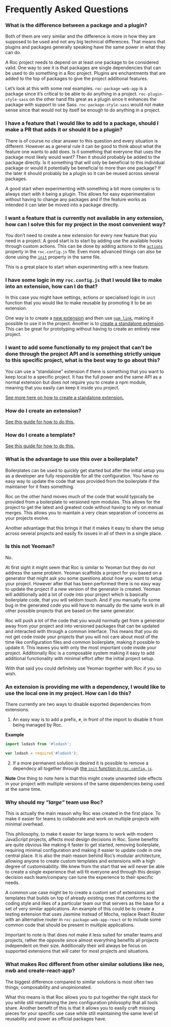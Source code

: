 # Frequently Asked Questions

### What is the difference between a package and a plugin?
Both of them are very similar and the difference is more in how they are supposed to be used and not any big technical differences. That means that plugins and packages generally speaking have the same power in what they can do.

A Roc project needs to depend on at least one package to be considered valid. One way to see it is that packages are single dependencies that can be used to do something in a Roc project. Plugins are enchantments that are added to the top of packages to give the project additional features.

Let’s look at this with some real examples. `roc-package-web-app` is a package since it’s critical to be able to do anything in a project. `roc-plugin-style-sass` on the other hand fits great as a plugin since it enhances the package with support to use Sass. `roc-package-style-sass` would not make sense since that would not by itself be enough to do anything in a project.

### I have a feature that I would like to add to a package, should I make a PR that adds it or should it be a plugin?
There is of course no clear answer to this question and every situation is different. However as a general rule it can be good to think about what the feature one wants to add does. Is it something that everyone that uses the package most likely would want? Then it should probably be added to the package directly. Is it something that will only be beneficial to this individual package or would it potentially be beneficial to more than one package? If the 
later it should probably be a plugin so it can be reused across several packages.

A good start when experimenting with something a bit more complex is to always start with it being a plugin. This allows for easy experimentation without having to change any packages and if the feature works as intended it can later be moved into a package directly.

### I want a feature that is currently not available in any extension, how can I solve this for my project in the most convenient way?
You don’t need to create a new extension for every new feature that you need in a project. A good start is to start by adding use the available hooks through custom actions. This can be done by adding actions to the [`actions`](/docs/Configuration.md#actions) property in the `roc.config.js` file. Even more advanced things can also be done using the [`init`](/docs/Configuration.md#init) property in the same file.

This is a great place to start when experimenting with a new feature.

### I have some logic in my `roc.config.js` that I would like to make into an extension, how can I do that?
In this case you might have settings, actions or specialised logic in `init` function that you would like to make reusable by promoting it to be an extension.

One way is to create a [new extension](/docs/guides/CreateExtension.md) and then use [`npm link`](https://docs.npmjs.com/cli/link), making it possible to use it in the project. Another is to [create a standalone extension](/docs/RocObject.md#standalone). This can be great for prototyping without having to create an entirely new project.

### I want to add some functionally to my project that can’t be done through the project API and is something strictly unique to this specific project, what is the best way to go about this?
You can use a “standalone” extension if there is something that you want to keep local to a specific project. It has the full power and the same API as a normal extension but does not require you to create a npm module, meaning that you easily can keep it inside you project.

[See more here on how to create a standalone extension.](/docs/guides/CreateExtension.md#create-a-standalone-extension)  

### How do I create an extension?
[See this guide for how to do this.](/docs/guides/CreateExtension.md)

### How do I create a template?
[See this guide for how to do this.](/docs/guides/CreateTemplate.md)

### What is the advantage to use this over a boilerplate?
Boilerplates can be used to quickly get started but after the initial setup you as a developer are fully responsible for all the configuration. You have no easy way to update the code that was provided from the boilerplate if the maintainer for it fixes something.

Roc on the other hand moves much of the code that would typically be provided from a boilerplate to versioned npm modules. This allows for the project to get the latest and greatest code without having to rely on manual merges. This allows you to maintain a very clean separation of concerns as your projects evolve.

Another advantage that this brings it that it makes it easy to share the setup across several projects and easily fix issues in all of them in a single place.

### Is this not Yeoman?
No.

At first sight it might seem that Roc is similar to Yeoman but they do not address the same problem. Yeoman scaffolds a project for you based on a generator that might ask you some questions about how you want to setup your project. However after that has been performed there is no easy way to update the project if a new version of the generator is created. Yeoman will additionally add a lot of code into your project which is basically boilerplate code, that you will seldom touch. And if you manually fix some bug in the generated code you will have to manually do the same work in all other possible projects that are based on the same generator.

Roc will push a lot of the code that you would normally get from a generator away from your project and into versioned packages that can be updated and interacted with through a common interface. This means that you do not get code inside your projects that you will not care about most of the time like configuration files and common boilerplate, making it possible to update it. This leaves you with only the most important code inside your project. Additionally Roc is a composable system making it easy to add additional functionality with minimal effort after the initial project setup.

With that said you could definitely use Yeoman together with Roc if you so wish.

### An extension is providing me with a dependency, I would like to use the local one in my project. How can I do this?
There currently are two ways to disable exported dependencies from extensions.

1. An easy way is to add a prefix, `#`, in front of the import to disable it from being managed by Roc.

__Example__
```javascript
import lodash from '#lodash';

var lodash = require('#lodash');
```

2. If a more permanent solution is desired it is possible to remove a dependecy all together through [the `init` function in `roc.config.js`](/docs/Configuration.md#init).

__Note__
One thing to note here is that this might create unwanted side effects in your project with multiple versions of the same dependencies being used at the same time.

### Why should my _”large”_ team use Roc?
This is actually the main reason why Roc was created in the first place. To make it easier for teams to collaborate and work on multiple projects with minimal overhead.

This philosophy, to make it easier for large teams to work with modern JavaScript projects, affects most design decisions in Roc. Some benefits are quite obvious like making it faster to get started, removing boilerplate, requiring minimal configuration and making it easier to update code in one central place. It is also the main reason behind Roc’s modular architecture, allowing anyone to create custom templates and extensions with a high degree of customisability. We knew from the start that we will never be able to create a single experience that will fit everyone and through this design decision each team/company can tune the experience to their specific needs.

A common use case might be to create a custom set of extensions and templates that builds on top of already existing ones that conforms to the coding style and likes of a particular team our that servers as the base for a set of very similar applications. An example of this could be to create a testing extension that uses Jasmine instead of Mocha, replace React Router with an alternative router in `roc-package-web-app-react` or to include some common code that should be present in multiple applications.

Important to note is that does not make it less suited for smaller teams and projects, rather the opposite since almost everything benefits all projects independent on their size. Additionally their will always be focus on supported extensions that will cater for most projects and situations.

### What makes Roc different from other similar solutions like neo, nwb and create-react-app?
The biggest difference compared to similar solutions is most often two things; composability and unopinionated.

What this means is that Roc allows you to put together the right stack for you while still maintaining the zero configuration philosophy that all tools share. Another benefit of this is that it allows you to easily craft missing pieces for your specific use case while still maintaining the same level of reusability and power as official packages have.
